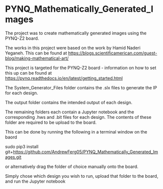 # PYNQ_Mathematically_Generated_Images

The project was to create mathematically generated images using the PYNQ-Z2 board.

The works in this project were based on the work by Hamid Naderi Yeganeh.
This can be found at https://blogs.scientificamerican.com/guest-blog/making-mathematical-art/


This project is targeted for the PYNQ-Z2 board - information on how to set this up can be found at https://pynq.readthedocs.io/en/latest/getting_started.html

The System_Generator_Files folder contains the .slx files to generate the IP for each design.

The output folder contains the intended output of each design.

The remaining folders each contain a Jupyter notebook and the corresponding .hws and .bit files for each design.
The contents of these folder are required to be upload to the board.

This can be done by running the following in a terminal window on the baord

sudo pip3 install git+https://github.com/AndrewFerg05/PYNQ_Mathematically_Generated_Images.git

or alternatively drag the folder of choice manually onto the board.

Simply chose which design you wish to run, upload that folder to the board, and run the Jupyter notebook

 
